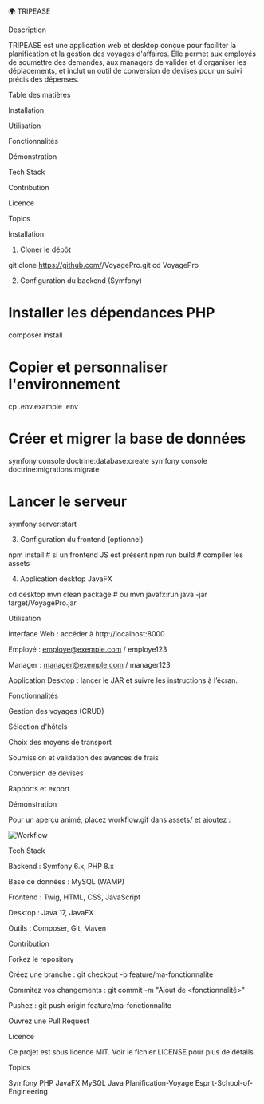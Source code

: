 🌍 TRIPEASE

  

Description

TRIPEASE est une application web et desktop conçue pour faciliter la planification et la gestion des voyages d'affaires. Elle permet aux employés de soumettre des demandes, aux managers de valider et d'organiser les déplacements, et inclut un outil de conversion de devises pour un suivi précis des dépenses.

Table des matières

Installation

Utilisation

Fonctionnalités

Démonstration

Tech Stack

Contribution

Licence

Topics

Installation

1. Cloner le dépôt

git clone https://github.com/<utilisateur>/VoyagePro.git
cd VoyagePro

2. Configuration du backend (Symfony)

# Installer les dépendances PHP
composer install
# Copier et personnaliser l'environnement
cp .env.example .env
# Créer et migrer la base de données
symfony console doctrine:database:create
symfony console doctrine:migrations:migrate
# Lancer le serveur
symfony server:start

3. Configuration du frontend (optionnel)

npm install    # si un frontend JS est présent
npm run build  # compiler les assets

4. Application desktop JavaFX

cd desktop
mvn clean package        # ou mvn javafx:run
java -jar target/VoyagePro.jar

Utilisation

Interface Web : accéder à http://localhost:8000

Employé : employe@exemple.com / employe123

Manager : manager@exemple.com / manager123

Application Desktop : lancer le JAR et suivre les instructions à l’écran.

Fonctionnalités

Gestion des voyages (CRUD)

Sélection d'hôtels

Choix des moyens de transport

Soumission et validation des avances de frais

Conversion de devises

Rapports et export

Démonstration



Pour un aperçu animé, placez workflow.gif dans assets/ et ajoutez :

![Workflow](assets/workflow.gif)

Tech Stack

Backend : Symfony 6.x, PHP 8.x

Base de données : MySQL (WAMP)

Frontend : Twig, HTML, CSS, JavaScript

Desktop : Java 17, JavaFX

Outils : Composer, Git, Maven

Contribution

Forkez le repository

Créez une branche : git checkout -b feature/ma-fonctionnalite

Commitez vos changements : git commit -m "Ajout de <fonctionnalité>"

Pushez : git push origin feature/ma-fonctionnalite

Ouvrez une Pull Request

Licence

Ce projet est sous licence MIT. Voir le fichier LICENSE pour plus de détails.

Topics

Symfony PHP JavaFX MySQL Java Planification-Voyage Esprit-School-of-Engineering































































